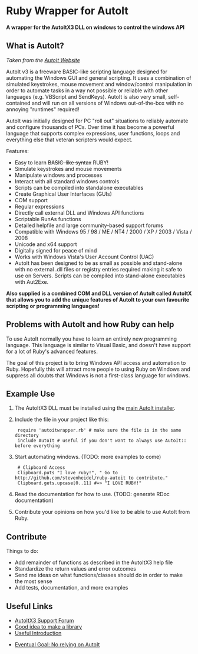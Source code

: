 # Ruby Wrapper for AutoIt

**A wrapper for the AutoItX3 DLL on windows to control the windows API**

## What is AutoIt?

_Taken from the [AutoIt Website](http://www.autoitscript.com/autoit3/index.shtml)_

AutoIt v3 is a freeware BASIC-like scripting language designed for automating the Windows GUI and general scripting. It uses a combination of simulated keystrokes, mouse movement and window/control manipulation in order to automate tasks in a way not possible or reliable with other languages (e.g. VBScript and SendKeys). AutoIt is also very small, self-contained and will run on all versions of Windows out-of-the-box with no annoying "runtimes" required! 

AutoIt was initially designed for PC "roll out" situations to reliably automate and configure thousands of PCs. Over time it has become a powerful language that supports complex expressions, user functions, loops and everything else that veteran scripters would expect.

Features:

- Easy to learn <strike>BASIC-like syntax</strike> RUBY!
- Simulate keystrokes and mouse movements
- Manipulate windows and processes
- Interact with all standard windows controls
- Scripts can be compiled into standalone executables
- Create Graphical User Interfaces (GUIs)
- COM support
- Regular expressions
- Directly call external DLL and Windows API functions
- Scriptable RunAs functions
- Detailed helpfile and large community-based support forums
- Compatible with Windows 95 / 98 / ME / NT4 / 2000 / XP / 2003 / Vista / 2008
- Unicode and x64 support
- Digitally signed for peace of mind
- Works with Windows Vista's User Account Control (UAC)
- AutoIt has been designed to be as small as possible and stand-alone with no external .dll files or registry entries required making it safe to use on Servers. Scripts can be compiled into stand-alone executables with Aut2Exe.

**Also supplied is a combined COM and DLL version of AutoIt called AutoItX that allows you to add the unique features of AutoIt to your own favourite scripting or programming languages!**

## Problems with AutoIt and how Ruby can help

To use AutoIt normally you have to learn an entirely new programming language. This language is similar to Visual Basic, and doesn't have support for a lot of Ruby's advanced features. 

The goal of this project is to bring Windows API access and automation to Ruby. Hopefully this will attract more people to using Ruby on Windows and suppress all doubts that Windows is not a first-class language for windows.

## Example Use

1. The AutoItX3 DLL must be installed using the [main AutoIt installer](http://www.autoitscript.com/autoit3/downloads.shtml).

2. Include the file in your project like this:

        require 'autoitwrapper.rb' # make sure the file is in the same directory
        include AutoIt # useful if you don't want to always use AutoIt:: before everything

3. Start automating windows. (TODO: more examples to come)

        # Clipboard Access
        Clipboard.puts "I love ruby!", " Go to http://github.com/stevenheidel/ruby-autoit to contribute."
        Clipboard.gets.upcase[0..11] #=> "I LOVE RUBY!"

4. Read the documentation for how to use. (TODO: generate RDoc documentation)

5. Contribute your opinions on how you'd like to be able to use AutoIt from Ruby.

## Contribute

Things to do:

- Add remainder of functions as described in the AutoItX3 help file
- Standardize the return values and error outcomes
- Send me ideas on what functions/classes should do in order to make the most sense
- Add tests, documentation, and more examples

## Useful Links

- [AutoItX3 Support Forum](http://www.autoitscript.com/forum/index.php?s=2d5bc3fac66e734a24edf8caaa6a1842&showforum=14)
- [Good idea to make a library](http://tech.waltco.biz/2008/02/23/use-swig-to-build-a-ruby-extension-to-wrap-a-windows-dll/)
- [Useful Introduction](http://actsasbuffoon.wordpress.com/2008/12/30/introduction-to-autoitx3/)
* [Eventual Goal: No relying on AutoIt](http://raa.ruby-lang.org/project/win32-guitest/)